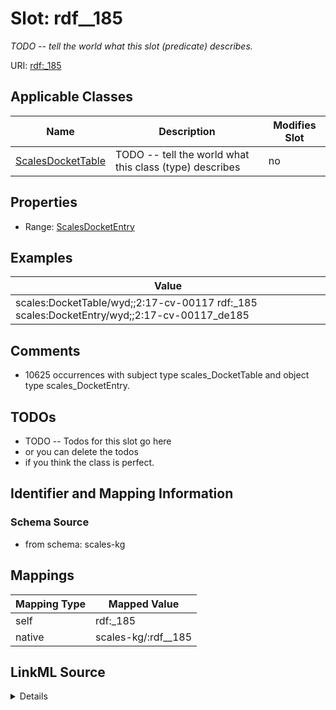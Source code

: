 

# Slot: rdf__185


_TODO -- tell the world what this slot (predicate) describes._





URI: [rdf:_185](http://www.w3.org/1999/02/22-rdf-syntax-ns#_185)



<!-- no inheritance hierarchy -->





## Applicable Classes

| Name | Description | Modifies Slot |
| --- | --- | --- |
| [ScalesDocketTable](../classes/ScalesDocketTable.md) | TODO -- tell the world what this class (type) describes |  no  |







## Properties

* Range: [ScalesDocketEntry](../classes/ScalesDocketEntry.md)






## Examples

| Value |
| --- |
| scales:DocketTable/wyd;;2:17-cv-00117 rdf:_185 scales:DocketEntry/wyd;;2:17-cv-00117_de185 |

## Comments

* 10625 occurrences with subject type scales_DocketTable and object type scales_DocketEntry.

## TODOs

* TODO -- Todos for this slot go here
* or you can delete the todos
* if you think the class is perfect.

## Identifier and Mapping Information







### Schema Source


* from schema: scales-kg




## Mappings

| Mapping Type | Mapped Value |
| ---  | ---  |
| self | rdf:_185 |
| native | scales-kg/:rdf__185 |




## LinkML Source

<details>
```yaml
name: rdf__185
description: TODO -- tell the world what this slot (predicate) describes.
todos:
- TODO -- Todos for this slot go here
- or you can delete the todos
- if you think the class is perfect.
comments:
- 10625 occurrences with subject type scales_DocketTable and object type scales_DocketEntry.
examples:
- value: scales:DocketTable/wyd;;2:17-cv-00117 rdf:_185 scales:DocketEntry/wyd;;2:17-cv-00117_de185
from_schema: scales-kg
rank: 1000
slot_uri: rdf:_185
alias: rdf__185
domain_of:
- scales_DocketTable
range: scales_DocketEntry

```
</details>